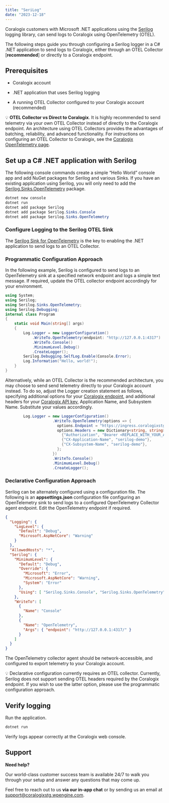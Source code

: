 ```yaml
---
title: "SeriLog"
date: "2023-12-18"
---
```


Coralogix customers with Microsoft .NET applications using the [Serilog](https://serilog.net/) logging library, can send logs to Coralogix using OpenTelemetry (OTEL).

The following steps guide you through configuring a Serilog logger in a C# .NET application to send logs to Coralogix, either through an OTEL Collector \[**recommended**\] or directly to a Coralogix endpoint.

## Prerequisites

- Coralogix account

- .NET application that uses Serilog logging

- A running OTEL Collector configured to your Coralogix account (recommended)

💡 **OTEL Collector vs Direct to Coralogix**. It is highly recommended to send telemetry via your own OTEL Collector instead of directly to the Coralogix endpoint. An architecture using OTEL Collectors provides the advantages of batching, reliability, and advanced functionality. For instructions on configuring an OTEL Collector to Coralogix, see the [Coralogix OpenTelemetry page](https://coralogixstg.wpengine.com/docs/opentelemetry/).

## Set up a C# .NET application with Serilog

The following console commands create a simple “Hello World” console app and add NuGet packages for Serilog and various Sinks. If you have an existing application using Serilog, you will only need to add the [Serilog.Sinks.OpenTelemetry](https://www.nuget.org/packages/Serilog.Sinks.OpenTelemetry) package.

```powershell
dotnet new console
dotnet run
dotnet add package Serilog
dotnet add package Serilog.Sinks.Console
dotnet add package Serilog.Sinks.OpenTelemetry
```

### Configure Logging to the Serilog OTEL Sink

The [Serilog Sink for OpenTelemetry](https://github.com/serilog/serilog-sinks-opentelemetry) is the key to enabling the .NET application to send logs to an OTEL Collector.

### Programmatic Configuration Approach

In the following example, Serilog is configured to send logs to an OpenTelemetry sink at a specified network endpoint and logs a simple text message. If required, update the OTEL collector endpoint accordingly for your environment.

```csharp
using System;
using Serilog;
using Serilog.Sinks.OpenTelemetry;
using Serilog.Debugging;
internal class Program
{
    static void Main(string[] args)
    {
        Log.Logger = new LoggerConfiguration()
            .WriteTo.OpenTelemetry(endpoint: "http://127.0.0.1:4317")
            .WriteTo.Console()
            .MinimumLevel.Debug()
            .CreateLogger();
        Serilog.Debugging.SelfLog.Enable(Console.Error);
        Log.Information("Hello, world!");
    }
}
```

Alternatively, while an OTEL Collector is the recommended architecture, you may choose to send send telemetry directly to your Coralogix account instead. To do so, adjust the Logger creation statement as follows, specifying additional options for your [Coralogix endpoint](https://coralogixstg.wpengine.com/docs/coralogix-endpoints/), and additional headers for your [Coralogix API key](https://coralogixstg.wpengine.com/docs/send-your-data-api-key/), Application Name, and Subsystem Name. Substitute your values accordingly.

```csharp
        Log.Logger = new LoggerConfiguration()
                     .WriteTo.OpenTelemetry(options => { 
                       options.Endpoint = "https://ingress.coralogixstg.wpengine.com/";
                       options.Headers = new Dictionary<string, string> {
                         {"Authorization", "Bearer <REPLACE_WITH_YOUR_API_KEY>"},
                         {"CX-Application-Name", "serilog-demo"},
                         {"CX-Subsystem-Name", "serilog-demo"},
                       };
                     })
                     .WriteTo.Console()
                     .MinimumLevel.Debug()
                     .CreateLogger();
```

### Declarative Configuration Approach

Serilog can be alternately configured using a configuration file. The following is an **appsettings.json** configuration file configuring an OpenTelemetry sink to send logs to a configured OpenTelemetry Collector agent endpoint. Edit the OpenTelemetry endpoint if required.

```json
{
  "Logging": {
    "LogLevel": {
      "Default": "Debug",
      "Microsoft.AspNetCore": "Warning"
    }
  },
  "AllowedHosts": "*",
  "Serilog": {
    "MinimumLevel": {
      "Default": "Debug",
      "Override": {
        "Microsoft": "Error",
        "Microsoft.AspNetCore": "Warning",
        "System": "Error"
      },
      "Using": [ "Serilog.Sinks.Console", "Serilog.Sinks.OpenTelemetry"]
    },
    "WriteTo": [
      {
        "Name": "Console"
      },
      {
        "Name": "OpenTelemetry",
        "Args": { "endpoint": "http://127.0.0.1:4317/" }
      }
    ]
  }
}
```

The OpenTelemetry collector agent should be network-accessible, and configured to export telemetry to your Coralogix account.

💡 Declarative configuration currently requires an OTEL collector. Currently, Serilog does not support sending OTEL headers required by the Coralogix endpoint. If you wish to use the latter option, please use the programmatic configuration approach.

## Verify logging

Run the application.

```csharp
dotnet run
```

Verify logs appear correctly at the Coralogix web console.

## Support

**Need help?**

Our world-class customer success team is available 24/7 to walk you through your setup and answer any questions that may come up.

Feel free to reach out to us **via our in-app chat** or by sending us an email at [support@coralogixstg.wpengine.com](mailto:support@coralogixstg.wpengine.com).
